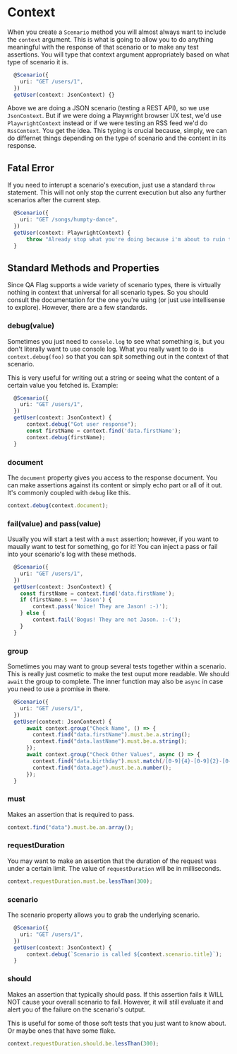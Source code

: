 # Context

When you create a `Scenario` method you will almost always want to include the `context` argument. This is what is going to allow you to do anything meaningful with the response of that scenario or to make any test assertions. You will type that context argument appropriately based on what type of scenario it is.

```typescript
  @Scenario({
    uri: "GET /users/1",
  })
  getUser(context: JsonContext) {}
```

Above we are doing a JSON scenario (testing a REST API), so we use `JsonContext`. But if we were doing a Playwright browser UX test, we'd use `PlaywrightContext` instead or if we were testing an RSS feed we'd do `RssContext`. You get the idea. This typing is crucial because, simply, we can do differnet things depending on the type of scenario and the content in its response.

## Fatal Error

If you need to interupt a scenario's execution, just use a standard `throw` statement. This will not only stop the current execution but also any further scenarios after the current step.

```typescript
  @Scenario({
    uri: "GET /songs/humpty-dance",
  })
  getUser(context: PlaywrightContext) {
      throw "Already stop what you're doing because i'm about to ruin the image and the style that you're used to.";
  }
```

## Standard Methods and Properties

Since QA Flag supports a wide variety of scenario types, there is virtually nothing in context that universal for all scenario types. So you should consult the documentation for the one you're using (or just use intellisense to explore). However, there are a few standards.

### debug(value)

Sometimes you just need to `console.log` to see what something is, but you don't literally want to use console log. What you really want to do is `context.debug(foo)` so that you can spit something out in the context of that scenario.

This is very useful for writing out a string or seeing what the content of a certain value you fetched is. Example:

```typescript
  @Scenario({
    uri: "GET /users/1",
  })
  getUser(context: JsonContext) {
      context.debug("Got user response");
      const firstName = context.find('data.firstName');
      context.debug(firstName);
  }
```

### document

The `document` property gives you access to the response document. You can make assertions against its content or simply echo part or all of it out. It's commonly coupled with `debug` like this.

```typescript
context.debug(context.document);
```

### fail(value) and pass(value)

Usually you will start a test with a `must` assertion; however, if you want to maually want to test for something, go for it! You can inject a pass or fail into your scenario's log with these methods.

```typescript
  @Scenario({
    uri: "GET /users/1",
  })
  getUser(context: JsonContext) {
    const firstName = context.find('data.firstName');
    if (firstName.$ == 'Jason') {
        context.pass('Noice! They are Jason! :-)');
    } else {
        context.fail('Bogus! They are not Jason. :-(');
    }
  }
```

### group

Sometimes you may want to group several tests together within a scenario. This is really just cosmetic to make the test ouput more readable. We should `await` the group to complete. The inner function may also be `async` in case you need to use a promise in there.

```typescript
  @Scenario({
    uri: "GET /users/1",
  })
  getUser(context: JsonContext) {
      await context.group("Check Name", () => {
        context.find("data.firstName").must.be.a.string();
        context.find("data.lastName").must.be.a.string();
      });
      await context.group("Check Other Values", async () => {
        context.find("data.birthday").must.match(/[0-9]{4}-[0-9]{2}-[0-9]{2}/);
        context.find("data.age").must.be.a.number();
      });
  }
```

### must

Makes an assertion that is required to pass.

```typescript
context.find("data").must.be.an.array();
```

### requestDuration

You may want to make an assertion that the duration of the request was under a certain limit. The value of `requestDuration` will be in milliseconds.

```typescript
context.requestDuration.must.be.lessThan(300);
```

### scenario

The scenario property allows you to grab the underlying scenario.

```typescript
  @Scenario({
    uri: "GET /users/1",
  })
  getUser(context: JsonContext) {
      context.debug(`Scenario is called ${context.scenario.title}`);
  }
```

### should

Makes an assertion that typically should pass. If this assertion fails it WILL NOT cause your overall scenario to fail. However, it will still evaluate it and alert you of the failure on the scenario's output.

This is useful for some of those soft tests that you just want to know about. Or maybe ones that have some flake.

```typescript
context.requestDuration.should.be.lessThan(300);
```
